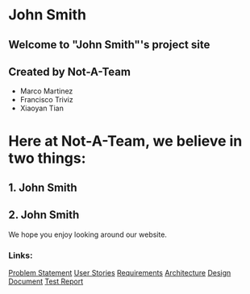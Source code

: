 # John Smith 

## Welcome to "John Smith"'s project site 

## Created by Not-A-Team
  - Marco Martinez
  - Francisco Triviz
  - Xiaoyan Tian

# Here at Not-A-Team, we believe in two things:
## 1. John Smith
## 2. John Smith

We hope you enjoy looking around our website.

### Links:
[Problem Statement](problem.md)
[User Stories](userstories.md)
[Requirements](requirements.md)
[Architecture](architecture.md)
[Design Document](design.md)
[Test Report](testreport.md)
